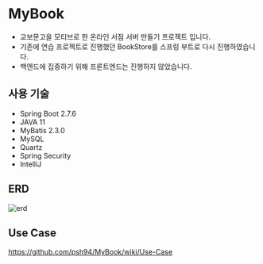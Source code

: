 # MyBook
- 교보문고을 모티브로 한 온라인 서점 서버 만들기 프로젝트 입니다.
- 기존에 연습 프로젝트로 진행했던 BookStore를 스프링 부트로 다시 진행하였습니다.
- 백엔드에 집중하기 위해 프론트엔드는 진행하지 않았습니다.

## 사용 기술
- Spring Boot 2.7.6
- JAVA 11
- MyBatis 2.3.0
- MySQL
- Quartz
- Spring Security
- IntelliJ
## ERD
![erd](https://user-images.githubusercontent.com/84213252/206620803-45c5a9ab-c5a0-47b7-af8a-b5f229cbf6df.PNG)


## Use Case
https://github.com/psh94/MyBook/wiki/Use-Case
